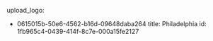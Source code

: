 upload_logo:
  - 0615015b-50e6-4562-b16d-09648daba264
title: Philadelphia
id: 1fb965c4-0439-414f-8c7e-000a15fe2127
